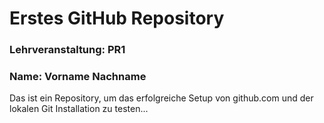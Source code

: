 # Erstes GitHub Repository
### Lehrveranstaltung: PR1
### Name: Vorname Nachname

Das ist ein Repository, um das erfolgreiche Setup von github.com und der lokalen Git Installation zu testen...

